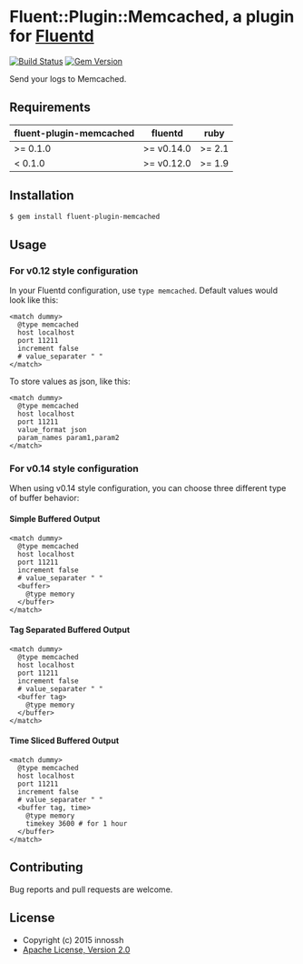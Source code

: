 # Fluent::Plugin::Memcached, a plugin for [Fluentd](http://www.fluentd.org)

[![Build Status](https://travis-ci.org/innossh/fluent-plugin-memcached.svg?branch=master)](https://travis-ci.org/innossh/fluent-plugin-memcached)
[![Gem Version](https://badge.fury.io/rb/fluent-plugin-memcached.svg)](https://badge.fury.io/rb/fluent-plugin-memcached)

Send your logs to Memcached.

## Requirements

| fluent-plugin-memcached | fluentd | ruby |
|------------------------|---------|------|
| >= 0.1.0 | >= v0.14.0 | >= 2.1 |
|  < 0.1.0 | >= v0.12.0 | >= 1.9 |

## Installation

```sh
$ gem install fluent-plugin-memcached
```

## Usage

### For v0.12 style configuration

In your Fluentd configuration, use `type memcached`.
Default values would look like this:

```
<match dummy>
  @type memcached
  host localhost
  port 11211
  increment false
  # value_separater " "
</match>
```

To store values as json, like this:

```
<match dummy>
  @type memcached
  host localhost
  port 11211
  value_format json
  param_names param1,param2
</match>
```

### For v0.14 style configuration

When using v0.14 style configuration, you can choose three different type of buffer behavior:

#### Simple Buffered Output

```
<match dummy>
  @type memcached
  host localhost
  port 11211
  increment false
  # value_separater " "
  <buffer>
    @type memory
  </buffer>
</match>
```

#### Tag Separated Buffered Output

```
<match dummy>
  @type memcached
  host localhost
  port 11211
  increment false
  # value_separater " "
  <buffer tag>
    @type memory
  </buffer>
</match>
```

#### Time Sliced Buffered Output

```
<match dummy>
  @type memcached
  host localhost
  port 11211
  increment false
  # value_separater " "
  <buffer tag, time>
    @type memory
    timekey 3600 # for 1 hour
  </buffer>
</match>
```

## Contributing

Bug reports and pull requests are welcome.

## License

- Copyright (c) 2015 innossh
- [Apache License, Version 2.0](http://www.apache.org/licenses/LICENSE-2.0)
